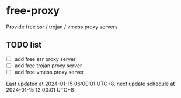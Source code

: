 
# free-proxy
Provide free ssr / trojan / vmess proxy servers


## TODO list
- [ ] add free ssr proxy server
- [ ] add free trojan proxy server
- [ ] add free vmess proxy server

Last updated at 2024-01-15 06:00:01 UTC+8, next update schedule at 2024-01-15 12:00:01 UTC+8

